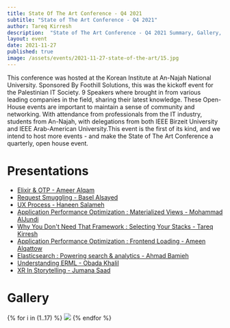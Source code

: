 ```yaml
---
title: State Of The Art Conference - Q4 2021
subtitle: "State of The Art Conference - Q4 2021"
author: Tareq Kirresh
description:  "State of The Art Conference - Q4 2021 Summary, Gallery, and Slides"
layout: event
date: 2021-11-27
published: true
image: /assets/events/2021-11-27-state-of-the-art/15.jpg
---
```

This conference was hosted at the Korean Institute at An-Najah National University. Sponsored By Foothill Solutions, this was the kickoff event for the Palestinian IT Society. 9 Speakers where brought in from various leading companies in the field, sharing their latest knowledge. These Open-House events are important to maintain a sense of community and networking. With attendance from professionals from the IT industry, students from An-Najah, with delegations from both IEEE Birzeit University and IEEE Arab-American University.This event is the first of its kind, and we intend to host more events - and make the State of The Art Conference a quarterly, open house event.

# Presentations

- [Elixir & OTP - Ameer Alqam](/slideshows/2021-11-27-ameer-alqam-elixir)
- [Request Smuggling - Basel Alsayed](/slideshows/2021-11-27-basel-alsayed-request-smuggling-vulnerability)
- [UX Process - Haneen Salameh](/slideshows/2021-11-27-haneen-salameh-ux)
- [Application Performance Optimization : Materialized Views - Mohammad AlJundi](/slideshows/2021-11-27-mohammad-aljundi-materialized-views)
- [Why You Don't Need That Framework : Selecting Your Stacks - Tareq Kirresh](/slideshows/2021-11-27-tareq-kirresh-overnegineering)
- [Application Performance Optimization : Frontend Loading - Ameen Alqattow](/slideshows/2021-11-27-ameen-alqattow-frontend-optimization)
- [Elasticsearch : Powering search & analytics - Ahmad Bamieh](/slideshows/2021-11-27-ahmad-bamieh-elasticsearch)
- [Understanding ERML - Obada Khalil](/slideshows/2021-11-27-obadakhalili-erml)
- [XR In Storytelling - Jumana Saad](/slideshows/2021-11-27-jumana-saad-XR)

# Gallery

<div class="event-gallery">
{% for i in (1..17) %}
  <img src="/assets/events/2021-11-27-state-of-the-art/{{i}}.jpg"/>
{% endfor %}
</div>
